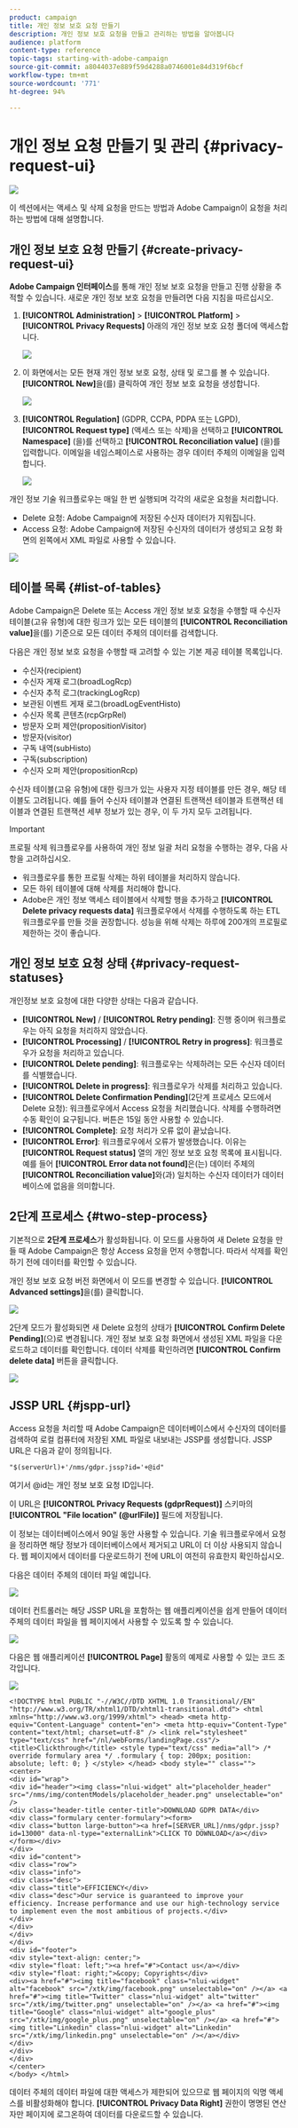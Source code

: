 ```yaml
---
product: campaign
title: 개인 정보 보호 요청 만들기
description: 개인 정보 보호 요청을 만들고 관리하는 방법을 알아봅니다
audience: platform
content-type: reference
topic-tags: starting-with-adobe-campaign
source-git-commit: a8044037e889f59d4288a0746001e84d319f6bcf
workflow-type: tm+mt
source-wordcount: '771'
ht-degree: 94%

---
```


# 개인 정보 요청 만들기 및 관리 {#privacy-request-ui}

![](../../assets/v7-only.svg)

이 섹션에서는 액세스 및 삭제 요청을 만드는 방법과 Adobe Campaign이 요청을 처리하는 방법에 대해 설명합니다.

## 개인 정보 보호 요청 만들기 {#create-privacy-request-ui}

**Adobe Campaign 인터페이스**&#x200B;를 통해 개인 정보 보호 요청을 만들고 진행 상황을 추적할 수 있습니다. 새로운 개인 정보 보호 요청을 만들려면 다음 지침을 따르십시오.

1. **[!UICONTROL Administration]** > **[!UICONTROL Platform]** > **[!UICONTROL Privacy Requests]** 아래의 개인 정보 보호 요청 폴더에 액세스합니다.

   ![](assets/privacy-requests-folder.png)

1. 이 화면에서는 모든 현재 개인 정보 보호 요청, 상태 및 로그를 볼 수 있습니다. **[!UICONTROL New]**&#x200B;을(를) 클릭하여 개인 정보 보호 요청을 생성합니다.

   ![](assets/privacy-request-new.png)

1. **[!UICONTROL Regulation]** (GDPR, CCPA, PDPA 또는 LGPD), **[!UICONTROL Request type]** (액세스 또는 삭제)을 선택하고 **[!UICONTROL Namespace]** (을)를 선택하고 **[!UICONTROL Reconciliation value]** (을)를 입력합니다. 이메일을 네임스페이스로 사용하는 경우 데이터 주체의 이메일을 입력합니다.

   ![](assets/privacy-request-properties.png)

개인 정보 기술 워크플로우는 매일 한 번 실행되며 각각의 새로운 요청을 처리합니다.

* Delete 요청: Adobe Campaign에 저장된 수신자 데이터가 지워집니다.
* Access 요청: Adobe Campaign에 저장된 수신자의 데이터가 생성되고 요청 화면의 왼쪽에서 XML 파일로 사용할 수 있습니다.

![](assets/privacy-request-download.png)

## 테이블 목록 {#list-of-tables}

Adobe Campaign은 Delete 또는 Access 개인 정보 보호 요청을 수행할 때 수신자 테이블(고유 유형)에 대한 링크가 있는 모든 테이블의 **[!UICONTROL Reconciliation value]**&#x200B;을(를) 기준으로 모든 데이터 주체의 데이터를 검색합니다.

다음은 개인 정보 보호 요청을 수행할 때 고려할 수 있는 기본 제공 테이블 목록입니다.

* 수신자(recipient)
* 수신자 게재 로그(broadLogRcp)
* 수신자 추적 로그(trackingLogRcp)
* 보관된 이벤트 게재 로그(broadLogEventHisto)
* 수신자 목록 콘텐츠(rcpGrpRel)
* 방문자 오퍼 제안(propositionVisitor)
* 방문자(visitor)
* 구독 내역(subHisto)
* 구독(subscription)
* 수신자 오퍼 제안(propositionRcp)

수신자 테이블(고유 유형)에 대한 링크가 있는 사용자 지정 테이블를 만든 경우, 해당 테이블도 고려됩니다. 예를 들어 수신자 테이블과 연결된 트랜잭션 테이블과 트랜잭션 테이블과 연결된 트랜잭션 세부 정보가 있는 경우, 이 두 가지 모두 고려됩니다.

>[!IMPORTANT]
>
>프로필 삭제 워크플로우를 사용하여 개인 정보 일괄 처리 요청을 수행하는 경우, 다음 사항을 고려하십시오.
>* 워크플로우를 통한 프로필 삭제는 하위 테이블을 처리하지 않습니다.
>* 모든 하위 테이블에 대해 삭제를 처리해야 합니다.
>* Adobe은 개인 정보 액세스 테이블에서 삭제할 행을 추가하고 **[!UICONTROL Delete privacy requests data]** 워크플로우에서 삭제를 수행하도록 하는 ETL 워크플로우를 만들 것을 권장합니다. 성능을 위해 삭제는 하루에 200개의 프로필로 제한하는 것이 좋습니다.


## 개인 정보 보호 요청 상태 {#privacy-request-statuses}

개인정보 보호 요청에 대한 다양한 상태는 다음과 같습니다.

* **[!UICONTROL New]** / **[!UICONTROL Retry pending]**: 진행 중이며 워크플로우는 아직 요청을 처리하지 않았습니다.
* **[!UICONTROL Processing]** / **[!UICONTROL Retry in progress]**: 워크플로우가 요청을 처리하고 있습니다.
* **[!UICONTROL Delete pending]**: 워크플로우는 삭제하려는 모든 수신자 데이터를 식별했습니다.
* **[!UICONTROL Delete in progress]**: 워크플로우가 삭제를 처리하고 있습니다.
* **[!UICONTROL Delete Confirmation Pending]**(2단계 프로세스 모드에서 Delete 요청): 워크플로우에서 Access 요청을 처리했습니다. 삭제를 수행하려면 수동 확인이 요구됩니다. 버튼은 15일 동안 사용할 수 있습니다.
* **[!UICONTROL Complete]**: 요청 처리가 오류 없이 끝났습니다.
* **[!UICONTROL Error]**: 워크플로우에서 오류가 발생했습니다. 이유는 **[!UICONTROL Request status]** 열의 개인 정보 보호 요청 목록에 표시됩니다. 예를 들어 **[!UICONTROL Error data not found]**&#x200B;은(는) 데이터 주체의 **[!UICONTROL Reconciliation value]**&#x200B;와(과) 일치하는 수신자 데이터가 데이터베이스에 없음을 의미합니다.

## 2단계 프로세스 {#two-step-process}

기본적으로 **2단계 프로세스**&#x200B;가 활성화됩니다. 이 모드를 사용하여 새 Delete 요청을 만들 때 Adobe Campaign은 항상 Access 요청을 먼저 수행합니다. 따라서 삭제를 확인하기 전에 데이터를 확인할 수 있습니다.

개인 정보 보호 요청 버전 화면에서 이 모드를 변경할 수 있습니다. **[!UICONTROL Advanced settings]**&#x200B;을(를) 클릭합니다.

![](assets/privacy-request-advanced-settings.png)

2단계 모드가 활성화되면 새 Delete 요청의 상태가 **[!UICONTROL Confirm Delete Pending]**(으)로 변경됩니다. 개인 정보 보호 요청 화면에서 생성된 XML 파일을 다운로드하고 데이터를 확인합니다. 데이터 삭제를 확인하려면 **[!UICONTROL Confirm delete data]** 버튼을 클릭합니다.

![](assets/privacy-request-delete-data.png)

## JSSP URL {#jspp-url}

Access 요청을 처리할 때 Adobe Campaign은 데이터베이스에서 수신자의 데이터를 검색하여 로컬 컴퓨터에 저장된 XML 파일로 내보내는 JSSP를 생성합니다. JSSP URL은 다음과 같이 정의됩니다.

```
"$(serverUrl)+'/nms/gdpr.jssp?id='+@id"
```

여기서 @id는 개인 정보 보호 요청 ID입니다.

이 URL은 **[!UICONTROL Privacy Requests (gdprRequest)]** 스키마의 **[!UICONTROL "File location" (@urlFile)]** 필드에 저장됩니다.

이 정보는 데이터베이스에서 90일 동안 사용할 수 있습니다. 기술 워크플로우에서 요청을 정리하면 해당 정보가 데이터베이스에서 제거되고 URL이 더 이상 사용되지 않습니다. 웹 페이지에서 데이터를 다운로드하기 전에 URL이 여전히 유효한지 확인하십시오.

다음은 데이터 주체의 데이터 파일 예입니다.

![](assets/do-not-localize/privacy-access-file.png)

데이터 컨트롤러는 해당 JSSP URL을 포함하는 웹 애플리케이션을 쉽게 만들어 데이터 주체의 데이터 파일을 웹 페이지에서 사용할 수 있도록 할 수 있습니다.

![](assets/privacy-gdpr-jssp.png)

다음은 웹 애플리케이션 **[!UICONTROL Page]** 활동의 예제로 사용할 수 있는 코드 조각입니다.

![](assets/privacy-page-activity.png)

```
<!DOCTYPE html PUBLIC "-//W3C//DTD XHTML 1.0 Transitional//EN" "http://www.w3.org/TR/xhtml1/DTD/xhtml1-transitional.dtd"> <html xmlns="http://www.w3.org/1999/xhtml"> <head> <meta http-equiv="Content-Language" content="en"> <meta http-equiv="Content-Type" content="text/html; charset=utf-8" /> <link rel="stylesheet" type="text/css" href="/nl/webForms/landingPage.css"/> <title>Clickthrough</title> <style type="text/css" media="all"> /* override formulary area */ .formulary { top: 200px; position: absolute; left: 0; } </style> </head> <body style="" class="">
<center>
<div id="wrap">
<div id="header"><img class="nlui-widget" alt="placeholder_header" src="/nms/img/contentModels/placeholder_header.png" unselectable="on" />
<div class="header-title center-title">DOWNLOAD GDPR DATA</div>
<div class="formulary center-formulary"><form>
<div class="button large-button"><a href=[SERVER_URL]/nms/gdpr.jssp?id=13000" data-nl-type="externalLink">CLICK TO DOWNLOAD</a></div>
</form></div>
</div>
<div id="content">
<div class="row">
<div class="info">
<div class="desc">
<div class="title">EFFICIENCY</div>
<div class="desc">Our service is guaranteed to improve your efficiency. Increase performance and use our high-technology service to implement even the most ambitious of projects.</div>
</div>
</div>
</div>
</div>
<div id="footer">
<div style="text-align: center;">
<div style="float: left;"><a href="#">Contact us</a></div>
<div style="float: right;">&copy; Copyrights</div>
<div><a href="#"><img title="facebook" class="nlui-widget" alt="facebook" src="/xtk/img/facebook.png" unselectable="on" /></a> <a href="#"><img title="Twitter" class="nlui-widget" alt="twitter" src="/xtk/img/twitter.png" unselectable="on" /></a> <a href="#"><img title="Google" class="nlui-widget" alt="google_plus" src="/xtk/img/google_plus.png" unselectable="on" /></a> <a href="#"><img title="Linkedin" class="nlui-widget" alt="Linkedin" src="/xtk/img/linkedin.png" unselectable="on" /></a></div>
</div>
</div>
</div>
</center>
</body> </html>
```

데이터 주체의 데이터 파일에 대한 액세스가 제한되어 있으므로 웹 페이지의 익명 액세스를 비활성화해야 합니다.  **[!UICONTROL Privacy Data Right]** 권한이 명명된 연산자만 페이지에 로그온하여 데이터를 다운로드할 수 있습니다.
